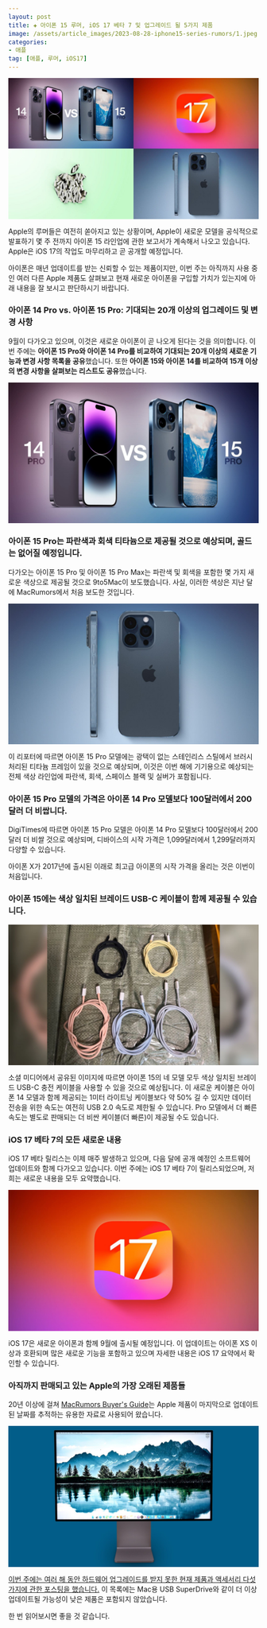 ```yaml
---
layout: post  
title: ✚ 아이폰 15 루머, iOS 17 베타 7 및 업그레이드 될 5가지 제품
image: /assets/article_images/2023-08-28-iphone15-series-rumors/1.jpeg
categories:
- 애플
tag: [애플, 루머, iOS17]
---
```


<div class="markdown-image">
<img src="/assets/article_images/2023-08-28-iphone15-series-rumors/1.jpeg" alt="" align="middle"/> </div>


<p class="drop-korean">
Apple의 루머들은 여전히 쏟아지고 있는 상황이며, Apple이 새로운 모델을 공식적으로 발표하기 몇 주 전까지 아이폰 15 라인업에 관한 보고서가 계속해서 나오고 있습니다. Apple은 iOS 17의 작업도 마무리하고 곧 공개할 예정입니다.
</p>

아이폰은 매년 업데이트를 받는 신뢰할 수 있는 제품이지만, 이번 주는 아직까지 사용 중인 여러 다른 Apple 제품도 살펴보고 현재 새로운 아이폰을 구입할 가치가 있는지에 아래 내용을 잘 보시고 판단하시기 바랍니다.

### 아이폰 14 Pro vs. 아이폰 15 Pro: 기대되는 20개 이상의 업그레이드 및 변경 사항

9월이 다가오고 있으며, 이것은 새로운 아이폰이 곧 나오게 된다는 것을 의미합니다. 이번 주에는 **아이폰 15 Pro와 아이폰 14 Pro를 비교하여 기대되는 20개 이상의 새로운 기능과 변경 사항 목록을 공유**했습니다. 또한  **아이폰 15와 아이폰 14를 비교하여 15개 이상의 변경 사항을 살펴보는 리스트도 공유**했습니다.

<div class="markdown-image">
<img src="/assets/article_images/2023-08-28-iphone15-series-rumors/2.jpg" alt="" align="middle"/> </div>

### 아이폰 15 Pro는 파란색과 회색 티타늄으로 제공될 것으로 예상되며, 골드는 없어질 예정입니다.

다가오는 아이폰 15 Pro 및 아이폰 15 Pro Max는 파란색 및 회색을 포함한 몇 가지 새로운 색상으로 제공될 것으로 9to5Mac이 보도했습니다. 사실, 이러한 색상은 지난 달에 MacRumors에서 처음 보도한 것입니다.

<div class="markdown-image">
<img src="/assets/article_images/2023-08-28-iphone15-series-rumors/3.jpg" alt="" align="middle"/> </div>

이 리포터에 따르면 아이폰 15 Pro 모델에는 광택이 없는 스테인리스 스틸에서 브러시 처리된 티타늄 프레임이 있을 것으로 예상되며, 이것은 이번 해에 기기용으로 예상되는 전체 색상 라인업에 파란색, 회색, 스페이스 블랙 및 실버가 포함됩니다.

### 아이폰 15 Pro 모델의 가격은 아이폰 14 Pro 모델보다 100달러에서 200달러 더 비쌉니다.

DigiTimes에 따르면 아이폰 15 Pro 모델은 아이폰 14 Pro 모델보다 100달러에서 200달러 더 비쌀 것으로 예상되며, 디바이스의 시작 가격은 1,099달러에서 1,299달러까지 다양할 수 있습니다.

아이폰 X가 2017년에 출시된 이래로 최고급 아이폰의 시작 가격을 올리는 것은 이번이 처음입니다.

### 아이폰 15에는 색상 일치된 브레이드 USB-C 케이블이 함께 제공될 수 있습니다.

<div class="markdown-image">
<img src="/assets/article_images/2023-08-28-iphone15-series-rumors/4.jpg" alt="" align="middle"/> </div>

소셜 미디어에서 공유된 이미지에 따르면 아이폰 15의 네 모델 모두 색상 일치된 브레이드 USB-C 충전 케이블을 사용할 수 있을 것으로 예상됩니다. 이 새로운 케이블은 아이폰 14 모델과 함께 제공되는 1미터 라이트닝 케이블보다 약 50% 길 수 있지만 데이터 전송을 위한 속도는 여전히 USB 2.0 속도로 제한될 수 있습니다. Pro 모델에서 더 빠른 속도는 별도로 판매되는 더 비싼 케이블(더 빠른)이 제공될 수도 있습니다.

### iOS 17 베타 7의 모든 새로운 내용

iOS 17 베타 릴리스는 이제 매주 발생하고 있으며, 다음 달에 공개 예정인 소프트웨어 업데이트와 함께 다가오고 있습니다. 이번 주에는 iOS 17 베타 7이 릴리스되었으며, 저희는 새로운 내용을 모두 요약했습니다.

<div class="markdown-image">
<img src="/assets/article_images/2023-08-28-iphone15-series-rumors/5.jpg" alt="" align="middle"/> </div>

iOS 17은 새로운 아이폰과 함께 9월에 출시될 예정입니다. 이 업데이트는 아이폰 XS 이상과 호환되며 많은 새로운 기능을 포함하고 있으며 자세한 내용은 iOS 17 요약에서 확인할 수 있습니다.

### 아직까지 판매되고 있는 Apple의 가장 오래된 제품들

20년 이상에 걸쳐 [MacRumors Buyer's Guide](https://buyersguide.macrumors.com)는 Apple 제품이 마지막으로 업데이트된 날짜를 추적하는 유용한 자료로 사용되어 왔습니다.

<div class="markdown-image">
<img src="/assets/article_images/2023-08-28-iphone15-series-rumors/6.jpeg" alt="" align="middle"/> </div>

[이번 주에는 여러 해 동안 하드웨어 업그레이드를 받지 못한 현재 제품과 액세서리 다섯 가지에 관한 포스팅을 했습니다.](http:gisadan.github.io/애플/2023/08/28/old-products) 이 목록에는 Mac용 USB SuperDrive와 같이 더 이상 업데이트될 가능성이 낮은 제품은 포함되지 않았습니다.

한 번 읽어보시면 좋을 것 같습니다.

